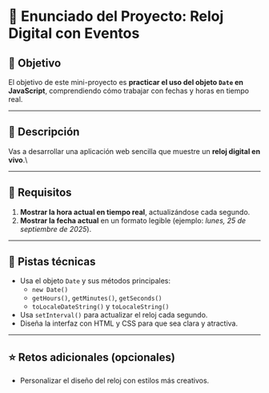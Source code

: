 # 📝 Enunciado del Proyecto: Reloj Digital con Eventos

## 🎯 Objetivo

El objetivo de este mini-proyecto es **practicar el uso del objeto
`Date` en JavaScript**, comprendiendo cómo trabajar con fechas y horas
en tiempo real.

------------------------------------------------------------------------

## 📌 Descripción

Vas a desarrollar una aplicación web sencilla que muestre un **reloj
digital en vivo**.\

------------------------------------------------------------------------

## 📂 Requisitos

1.  **Mostrar la hora actual en tiempo real**, actualizándose cada
    segundo.
2.  **Mostrar la fecha actual** en un formato legible (ejemplo: *lunes,
    25 de septiembre de 2025*).

------------------------------------------------------------------------

## 🔧 Pistas técnicas

-   Usa el objeto `Date` y sus métodos principales:
    -   `new Date()`
    -   `getHours()`, `getMinutes()`, `getSeconds()`
    -   `toLocaleDateString()` y `toLocaleString()`
-   Usa `setInterval()` para actualizar el reloj cada segundo.
-   Diseña la interfaz con HTML y CSS para que sea clara y atractiva.

------------------------------------------------------------------------

## ⭐ Retos adicionales (opcionales)

-   Personalizar el diseño del reloj con estilos más creativos.
